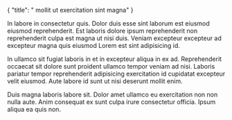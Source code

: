 {
  "title": " mollit ut exercitation sint magna"
}

In labore in consectetur quis. Dolor duis esse sint laborum est eiusmod eiusmod reprehenderit. Est laboris dolore ipsum reprehenderit non reprehenderit culpa est magna ut nisi duis. Veniam excepteur excepteur ad excepteur magna quis eiusmod Lorem est sint adipisicing id.

In ullamco sit fugiat laboris in et in excepteur aliqua in ex ad. Reprehenderit occaecat sit dolore sunt proident ullamco tempor veniam ad nisi. Laboris pariatur tempor reprehenderit adipisicing exercitation id cupidatat excepteur velit eiusmod. Aute labore id sunt ut nisi deserunt mollit enim.

Duis magna laboris labore sit. Dolor amet ullamco eu exercitation non non nulla aute. Anim consequat ex sunt culpa irure consectetur officia. Ipsum aliqua ea quis non.
